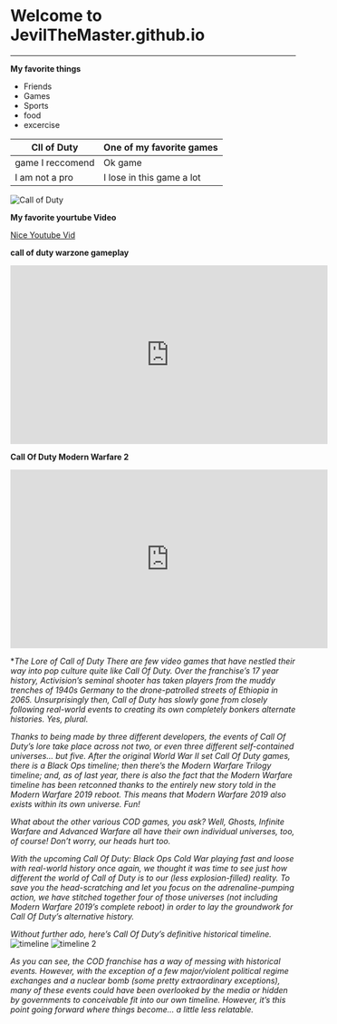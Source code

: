 # Welcome to JevilTheMaster.github.io
---
**My favorite things**
- Friends
- Games
- Sports
- food
- excercise

| Cll of Duty | One of my favorite games |
| ----------- | ----------- |
| game I reccomend | Ok game |
| I am not a pro | I lose in this game a lot |


![Call of Duty](https://i0.wp.com/news.xbox.com/en-us/wp-content/uploads/sites/2/2022/10/MW2_Launch_CEA_X1_Wire_Hero_16x9-fd687e9075dac5ccc465.jpg?fit=1920%2C1080&ssl=1)

**My favorite yourtube Video**

[Nice Youtube Vid](https://youtu.be/dQw4w9WgXcQ)


**call of duty warzone gameplay**


<iframe width="560" height="315" src="https://www.youtube.com/embed/DRmM_Wq4WoI" title="YouTube video player" frameborder="0" allow="accelerometer; autoplay; clipboard-write; encrypted-media; gyroscope; picture-in-picture" allowfullscreen></iframe>

**Call Of Duty Modern Warfare 2**

<iframe width="560" height="315" src="https://www.youtube.com/embed/uIWZOtuYySk" title="YouTube video player" frameborder="0" allow="accelerometer; autoplay; clipboard-write; encrypted-media; gyroscope; picture-in-picture" allowfullscreen></iframe>


**The Lore of Call of Duty*
*There are few video games that have nestled their way into pop culture quite like Call Of Duty. Over the franchise’s 17 year history, Activision’s seminal shooter has taken players from the muddy trenches of 1940s Germany to the drone-patrolled streets of Ethiopia in 2065. Unsurprisingly then, Call of Duty has slowly gone from closely following real-world events to creating its own completely bonkers alternate histories. Yes, plural.*

*Thanks to being made by three different developers, the events of Call Of Duty’s lore take place across not two, or even three different self-contained universes… but five. After the original World War II set Call Of Duty games, there is a Black Ops timeline; then there’s the Modern Warfare Trilogy timeline; and, as of last year, there is also the fact that the Modern Warfare timeline has been retconned thanks to the entirely new story told in the Modern Warfare 2019 reboot. This means that Modern Warfare 2019 also exists within its own universe. Fun!*

*What about the other various COD games, you ask? Well, Ghosts, Infinite Warfare and Advanced Warfare all have their own individual universes, too, of course! Don’t worry, our heads hurt too.*

*With the upcoming Call Of Duty: Black Ops Cold War playing fast and loose with real-world history once again, we thought it was time to see just how different the world of Call of Duty is to our (less explosion-filled) reality. To save you the head-scratching and let you focus on the adrenaline-pumping action, we have stitched together four of those universes (not including Modern Warfare 2019’s complete reboot) in order to lay the groundwork for Call Of Duty’s alternative history.*

*Without further ado, here’s Call Of Duty’s definitive historical timeline.*
![timeline](https://vignette.wikia.nocookie.net/33544f92-cfb9-4656-9218-0ad1b8f25483/scale-to-width-down/1200)
![timeline 2](https://vignette.wikia.nocookie.net/e7a6a8b3-7d9d-46be-87b6-6ea61193029a/scale-to-width-down/1200)


*As you can see, the COD franchise has a way of messing with historical events. However, with the exception of a few major/violent political regime exchanges and a nuclear bomb (some pretty extraordinary exceptions), many of these events could have been overlooked by the media or hidden by governments to conceivable fit into our own timeline. However, it’s this point going forward where things become… a little less relatable.*

